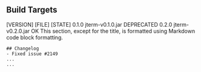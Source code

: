 ## Build Targets
[VERSION]    [FILE]              [STATE]
0.1.0        jterm-v0.1.0.jar    DEPRECATED
0.2.0        jterm-v0.2.0.jar    OK
This section, except for the title, is formatted using Markdown code block formatting.

```
## Changelog
- Fixed issue #2149
...
...
```
